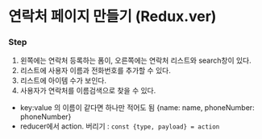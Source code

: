 # 연락처 페이지 만들기 (Redux.ver)
### Step
1. 왼쪽에는 연락처 등록하는 폼이, 오른쪽에는 연락처 리스트와 search창이 있다.  
2. 리스트에 사용자 이름과 전화번호를 추가할 수 있다.  
3. 리스트에 아이템 수가 보인다.  
4. 사용자가 연락처를 이름검색으로 찾을 수 있다.  

- key:value 의 이름이 같다면 하나만 적어도 됨 {name: name, phoneNumber: phoneNumber}  
- reducer에서 action. 버리기 : `const {type, payload} = action`  